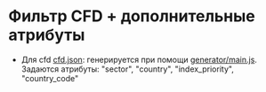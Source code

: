 ﻿# Фильтр CFD + дополнительные атрибуты

* Для cfd [cfd.json](./cfd.json): генерируется при помощи [generator/main.js](./generator/main.js).
Задаются атрибуты: "sector", "country", "index_priority", "country_code"